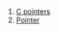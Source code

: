 1.  [C pointers](http://www.exforsys.com/tutorials/c-language/c-pointers.html)
2.  [Pointer](http://en.wikipedia.org/wiki/Pointer_%28computer_science%29)